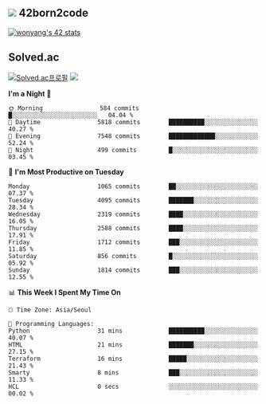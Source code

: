 
## <img src="https://img.shields.io/badge/-000000?style=flat&logo=42&logoColor=white"> 42born2code
<!--[![wonyang's 42 stats](https://badge42.vercel.app/api/v2/cl5nhe5b6007809kydha7ht42/stats?cursusId=21&coalitionId=88)](https://profile.intra.42.fr/users/wonyang)-->

[![wonyang's 42 stats](https://badge.mediaplus.ma/starryblue/wonyang?1337Badge=off&UM6P=off)](https://github.com/oakoudad/badge42)

## Solved.ac
[![Solved.ac프로필](http://mazassumnida.wtf/api/v2/generate_badge?boj=bennyws)](https://solved.ac/bennyws)
<a href="https://solved.ac/bennyws"><img src="http://mazandi.herokuapp.com/api?handle=bennyws&theme=cold"/></a>

<!--START_SECTION:waka-->
**I'm a Night 🦉** 

```text
🌞 Morning                584 commits         █░░░░░░░░░░░░░░░░░░░░░░░░   04.04 % 
🌆 Daytime                5818 commits        ██████████░░░░░░░░░░░░░░░   40.27 % 
🌃 Evening                7548 commits        █████████████░░░░░░░░░░░░   52.24 % 
🌙 Night                  499 commits         █░░░░░░░░░░░░░░░░░░░░░░░░   03.45 % 
```
📅 **I'm Most Productive on Tuesday** 

```text
Monday                   1065 commits        ██░░░░░░░░░░░░░░░░░░░░░░░   07.37 % 
Tuesday                  4095 commits        ███████░░░░░░░░░░░░░░░░░░   28.34 % 
Wednesday                2319 commits        ████░░░░░░░░░░░░░░░░░░░░░   16.05 % 
Thursday                 2588 commits        ████░░░░░░░░░░░░░░░░░░░░░   17.91 % 
Friday                   1712 commits        ███░░░░░░░░░░░░░░░░░░░░░░   11.85 % 
Saturday                 856 commits         █░░░░░░░░░░░░░░░░░░░░░░░░   05.92 % 
Sunday                   1814 commits        ███░░░░░░░░░░░░░░░░░░░░░░   12.55 % 
```


📊 **This Week I Spent My Time On** 

```text
🕑︎ Time Zone: Asia/Seoul

💬 Programming Languages: 
Python                   31 mins             ██████████░░░░░░░░░░░░░░░   40.07 % 
HTML                     21 mins             ███████░░░░░░░░░░░░░░░░░░   27.15 % 
Terraform                16 mins             █████░░░░░░░░░░░░░░░░░░░░   21.43 % 
Smarty                   8 mins              ███░░░░░░░░░░░░░░░░░░░░░░   11.33 % 
HCL                      0 secs              ░░░░░░░░░░░░░░░░░░░░░░░░░   00.02 % 
```


<!--END_SECTION:waka-->
